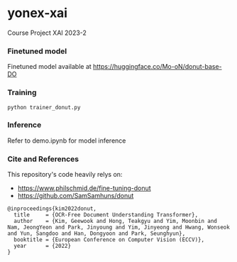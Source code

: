 # yonex-xai
Course Project XAI 2023-2
### Finetuned model
Finetuned model available at https://huggingface.co/Mo-oN/donut-base-DO
### Training
```
python trainer_donut.py
```
### Inference
Refer to demo.ipynb for model inference

### Cite and References
This repository's code heavily relys on:
- https://www.philschmid.de/fine-tuning-donut
- https://github.com/SamSamhuns/donut
```
@inproceedings{kim2022donut,
  title     = {OCR-Free Document Understanding Transformer},
  author    = {Kim, Geewook and Hong, Teakgyu and Yim, Moonbin and Nam, JeongYeon and Park, Jinyoung and Yim, Jinyeong and Hwang, Wonseok and Yun, Sangdoo and Han, Dongyoon and Park, Seunghyun},
  booktitle = {European Conference on Computer Vision (ECCV)},
  year      = {2022}
}
```
